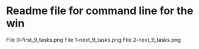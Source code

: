 # Readme file for command line for the win

File 0-first_9_tasks.png
File 1-next_9_tasks.png
File 2-next_9_tasks.png
